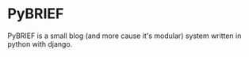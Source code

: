 PyBRIEF
=======

PyBRIEF is a small blog (and more cause it's modular) system written in python with django.
